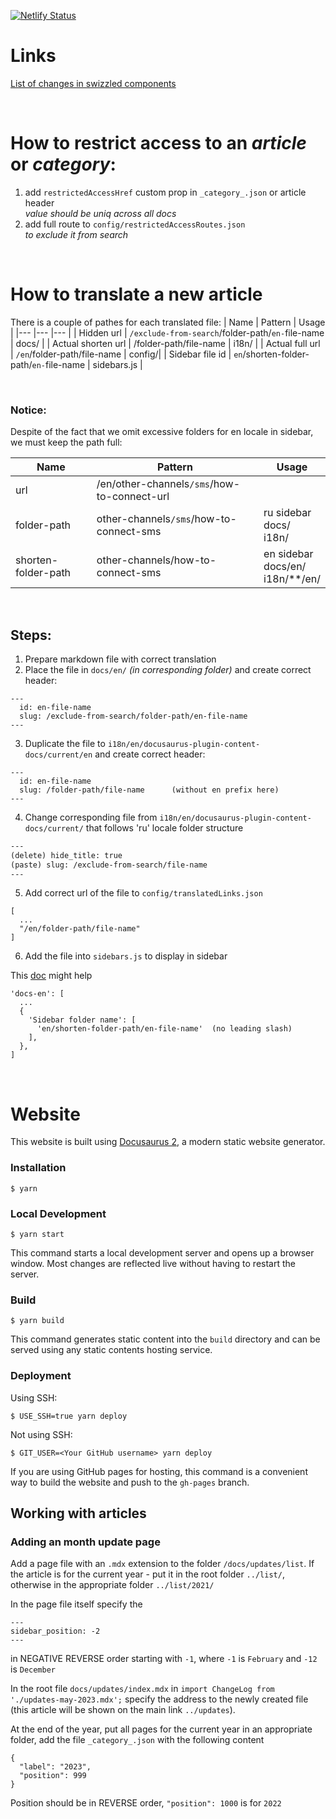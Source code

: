 [![Netlify Status](https://api.netlify.com/api/v1/badges/5d9b784f-1275-4258-9d5d-48d411a3b243/deploy-status)](https://app.netlify.com/sites/sendsay-docs/deploys)

# Links

[List of changes in swizzled components](https://sendsay.fibery.io/%D0%A0%D0%B0%D0%B7%D1%80%D0%B0%D0%B1%D0%BE%D1%82%D0%BA%D0%B0_app/Dev-Swizzled-components-630)

<br>

# How to restrict access to an _article_ or _category_:

1. add `restrictedAccessHref` custom prop in `_category_.json` or article header<br>
   _value should be uniq across all docs_
2. add full route to `config/restrictedAccessRoutes.json` <br>
   _to exclude it from search_

<br>

# How to translate a new article

There is a couple of pathes for each translated file:
| Name | Pattern | Usage |
|--- |--- |--- |
| Hidden url | `/exclude-from-search`/folder-path/`en-`file-name | docs/ |
| Actual shorten url | /folder-path/file-name | i18n/ |
| Actual full url | `/en`/folder-path/file-name | config/|
| Sidebar file id | `en`/shorten-folder-path/`en-`file-name | sidebars.js |

<br>

### Notice:

Despite of the fact that we omit excessive folders for en locale in sidebar, we must keep the path full:

| Name                | Pattern                                     | Usage                                       |
| ------------------- | ------------------------------------------- | ------------------------------------------- |
| url                 | /en/other-channels`/sms`/how-to-connect-url |                                             |
| folder-path         | other-channels`/sms`/how-to-connect-sms     | ru sidebar <br> docs/ <br> i18n/            |
| shorten-folder-path | other-channels/how-to-connect-sms           | en sidebar <br> docs/en/ <br> i18n/\*\*/en/ |

<br>

## Steps:

1. Prepare markdown file with correct translation
2. Place the file in `docs/en/` _(in corresponding folder)_ and create correct header:

```
---
  id: en-file-name
  slug: /exclude-from-search/folder-path/en-file-name
---
```

3. Duplicate the file to `i18n/en/docusaurus-plugin-content-docs/current/en` and create correct header:

```
---
  id: en-file-name
  slug: /folder-path/file-name      (without en prefix here)
---
```

4. Change corresponding file from `i18n/en/docusaurus-plugin-content-docs/current/` that follows 'ru' locale folder structure

```.html
---
(delete) hide_title: true
(paste) slug: /exclude-from-search/file-name
---
```

5. Add correct url of the file to `config/translatedLinks.json`

```
[
  ...
  "/en/folder-path/file-name"
]
```

6. Add the file into `sidebars.js` to display in sidebar

This [doc](https://docusaurus.io/docs/sidebar/items#category-shorthand) might help

```
'docs-en': [
  ...
  {
    'Sidebar folder name': [
      'en/shorten-folder-path/en-file-name'  (no leading slash)
    ],
  },
]
```

<br>

# Website

This website is built using [Docusaurus 2](https://docusaurus.io/), a modern static website generator.

### Installation

```
$ yarn
```

### Local Development

```
$ yarn start
```

This command starts a local development server and opens up a browser window. Most changes are reflected live without having to restart the server.

### Build

```
$ yarn build
```

This command generates static content into the `build` directory and can be served using any static contents hosting service.

### Deployment

Using SSH:

```
$ USE_SSH=true yarn deploy
```

Not using SSH:

```
$ GIT_USER=<Your GitHub username> yarn deploy
```

If you are using GitHub pages for hosting, this command is a convenient way to build the website and push to the `gh-pages` branch.

## Working with articles

### Adding an month update page

Add a page file with an `.mdx` extension to the folder `/docs/updates/list`.
If the article is for the current year - put it in the root folder `../list/`, otherwise in the appropriate folder `../list/2021/`

In the page file itself specify the

```
---
sidebar_position: -2
---
```

in NEGATIVE REVERSE order starting with `-1`, where `-1` is `February` and `-12` is `December`

In the root file `docs/updates/index.mdx` in `import ChangeLog from './updates-may-2023.mdx';` specify the address to the newly created file (this article will be shown on the main link `../updates`).

At the end of the year, put all pages for the current year in an appropriate folder, add the file `_category_.json` with the following content

```
{
  "label": "2023",
  "position": 999
}
```

Position should be in REVERSE order, `"position": 1000` is for `2022`
